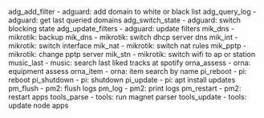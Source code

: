 adg_add_filter - adguard: add domain to white or black list
adg_query_log - adguard: get last queried domains
adg_switch_state - adguard: switch blocking state
adg_update_filters - adguard: update filters
mik_dns - mikrotik: backup
mik_dns - mikrotik: switch dhcp server dns
mik_int - mikrotik: switch interface
mik_nat - mikrotik: switch nat rules
mik_pptp - mikrotik: change pptp server
mik_stn - mikrotik: switch wifi to ap or station
music_last - music: search last liked tracks at spotify
orna_assess - orna: equipment assess
orna_item - orna: item search by name
pi_reboot - pi: reboot
pi_shutdown - pi: shutdown
pi_update - pi: apt install updates
pm_flush - pm2: flush logs
pm_log - pm2: print logs
pm_restart - pm2: restart apps
tools_parse - tools: run magnet parser
tools_update - tools: update node apps
